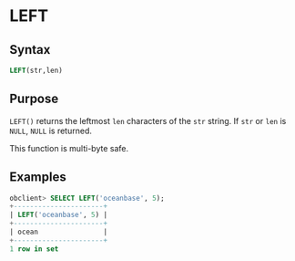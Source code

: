 # LEFT

## Syntax

```sql
LEFT(str,len)
```

## Purpose

`LEFT()` returns the leftmost `len` characters of the `str` string. If `str` or `len` is `NULL`, `NULL` is returned.

This function is multi-byte safe.

## Examples

```sql
obclient> SELECT LEFT('oceanbase', 5);
+----------------------+
| LEFT('oceanbase', 5) |
+----------------------+
| ocean                |
+----------------------+
1 row in set
```
